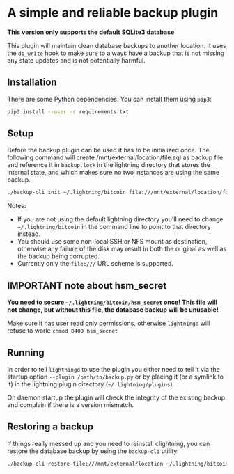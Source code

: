 # A simple and reliable backup plugin

**This version only supports the default SQLite3 database**

This plugin will maintain clean database backups to another location. It uses
the `db_write` hook to make sure to always have a backup that is not missing any
state updates and is not potentially harmful.


## Installation

There are some Python dependencies. You can install them using `pip3`:

```bash
pip3 install --user -r requirements.txt
```


## Setup

Before the backup plugin can be used it has to be initialized once. The following
command will create /mnt/external/location/file.sql as backup file and reference it 
in `backup.lock` in the lightning directory that stores the internal state, and 
which makes sure no two instances are using the same backup.

```bash
./backup-cli init ~/.lightning/bitcoin file:///mnt/external/location/file.bkp
```

Notes:
 - If you are not using the default lightning directory you'll need to
   change `~/.lightning/bitcoin` in the command line to point to that
   directory instead.
 - You should use some non-local SSH or NFS mount as destination,
   otherwise any failure of the disk may result in both the original
   as well as the backup being corrupted.
 - Currently only the `file:///` URL scheme is supported.

## IMPORTANT note about hsm_secret

**You need to secure `~/.lightning/bitcoin/hsm_secret` once! This
file will not change, but without this file, the database backup will be
unusable!**

Make sure it has user read only permissions, otherwise `lightningd` will refuse
to work: `chmod 0400 hsm_secret`


## Running

In order to tell `lightningd` to use the plugin you either need to tell it
via the startup option `--plugin /path/to/backup.py` or by placing it (or a
symlink to it) in the lightning plugin directory (`~/.lightning/plugins`).

On daemon startup the plugin will check the integrity of the existing backup
and complain if there is a version mismatch.


## Restoring a backup

If things really messed up and you need to reinstall clightning, you can
restore the database backup by using the `backup-cli` utility:

```bash
./backup-cli restore file:///mnt/external/location ~/.lightning/bitcoin/lightningd.sqlite3
```
